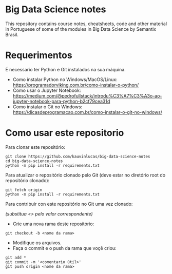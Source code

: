 # Big Data Science notes
This repository contains course notes, cheatsheets, code and other material in Portuguese of some of the modules in Big Data Science by Semantix Brasil.

# Requerimentos
É necessario ter Python e Git instalados na sua máquina.
* Como instalar Python no Windows/MacOS/Linux: https://programadorviking.com.br/como-instalar-o-python/
* Como usar o Jupyter Notebook: https://medium.com/@pedrofullstack/introdu%C3%A7%C3%A3o-ao-jupyter-notebook-para-python-b2cf79cea31d
* Como instalar o Git no Windows: https://dicasdeprogramacao.com.br/como-instalar-o-git-no-windows/

# Como usar este repositorio
Para clonar este repositório:
```
git clone https://github.com/kauvinlucas/big-data-science-notes
cd big-data-science-notes
python -m pip install -r requirements.txt
```

Para atualizar o repositório clonado pelo Git (deve estar no diretório root do repositório clonado):
```
git fetch origin
python -m pip install -r requirements.txt
```

Para contribuir con este repositório no Git uma vez clonado:

*(substitua <> pelo valor correspondente)*

* Crie uma nova rama deste repositório:
```
git checkout -b <nome da rama>
```
* Modifique os arquivos.
* Faça o commit e o push da rama que voçê criou:

```
git add *
git commit -m '<comentario útil>'
git push origin <nome da rama>
```
